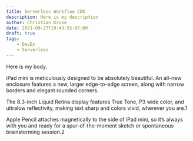 ```yaml
---
title: Serverless Workflow CDK
description: Here is my description
author: Christian Kruse
date: 2021-09-27T19:43:55-07:00
draft: true
tags:
    - DevEx
    - Serverless
---
```



Here is my body.

iPad mini is meticulously designed to be absolutely beautiful. An all-new enclosure features a new, larger edge-to-edge screen, along with narrow borders and elegant rounded corners.

The 8.3-inch Liquid Retina display features True Tone, P3 wide color, and ultralow reflectivity, making text sharp and colors vivid, wherever you are.1

Apple Pencil attaches magnetically to the side of iPad mini, so it’s always with you and ready for a spur-of-the-moment sketch or spontaneous brainstorming session.2
